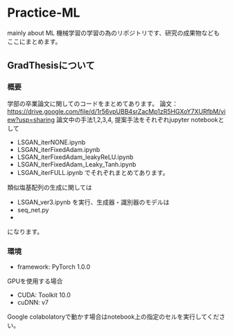 # Practice-ML
mainly about ML
機械学習の学習の為のリポジトリです、研究の成果物などもここにまとめます。

## GradThesisについて
### 概要
学部の卒業論文に関してのコードをまとめてあります。
論文：https://drive.google.com/file/d/1r56vpUBB4srZacMp1zR5HGXoY7XURfbM/view?usp=sharing
論文中の手法1,2,3,4, 提案手法をそれぞれjupyter notebookとして
- LSGAN_iterNONE.ipynb
- LSGAN_iterFixedAdam.ipynb
- LSGAN_iterFixedAdam_leakyReLU.ipynb
- LSGAN_iterFixedAdam_Leaky_Tanh.ipynb
- LSGAN_iterFULL.ipynb
でそれぞれまとめてあります。

類似塩基配列の生成に関しては
- LSGAN_ver3.ipynb
を実行、生成器・識別器のモデルは
- seq_net.py
- 
になります。

### 環境
- framework: PyTorch 1.0.0

GPUを使用する場合
- CUDA: Toolkit 10.0
- cuDNN: v7

Google colabolatoryで動かす場合はnotebook上の指定のセルを実行してください。
